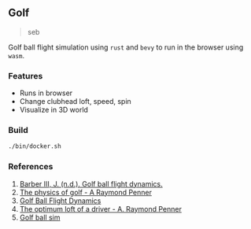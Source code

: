 ## Golf

> seb

Golf ball flight simulation using `rust` and `bevy` to run in the browser using `wasm`.


### Features

- Runs in browser
- Change clubhead loft, speed, spin
- Visualize in 3D world

### Build

```bash
./bin/docker.sh
```

### References

1. [Barber III, J. (n.d.). Golf ball flight dynamics.](https://fragelada.fysik.org/resurser/GolfBallDynamics.pdf)
1. [The physics of golf - A Raymond Penner](https://raypenner.com/golf-physics.pdf)
1. [Golf Ball Flight Dynamics](https://www.math.union.edu/~wangj/courses/previous/math238w13/Golf%20Ball%20Flight%20Dynamics2.pdf)
1. [The optimum loft of a driver - A. Raymond Penner](https://www.researchgate.net/profile/Albert-Penner/publication/243492348_The_physics_of_golf_The_optimum_loft_of_a_driver/links/5852e23a08ae0c0f322275a8/The-physics-of-golf-The-optimum-loft-of-a-driver.pdf)
1. [Golf ball sim](https://github.com/sb362/golfball-simulation)

